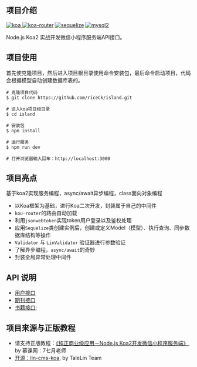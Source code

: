## 项目介绍
[![koa](https://img.shields.io/badge/koa-%5E2.7.0-brightgreen.svg) ](https://www.npmjs.com/package/koa)
[![koa-router](https://img.shields.io/badge/koa--router-%5E7.4.0-brightgreen.svg)](https://www.npmjs.com/package/koa-router)
[![sequelize](https://img.shields.io/badge/sequelize-%5E5.6.1-brightgreen.svg)](https://www.npmjs.com/package/sequelize)
[![mysql2](https://img.shields.io/badge/mysql2-%5E1.6.5-brightgreen.svg)](https://www.npmjs.com/package/mysql2)

Node.js Koa2 实战开发微信小程序服务端API接口。

## 项目使用
首先使克隆项目，然后进入项目根目录使用命令安装包，最后命令启动项目，代码会根据模型自动创建数据库表的。
```
# 克隆项目代码
$ git clone https://github.com/riceCk/island.git

# 进入koa项目根目录
$ cd island

# 安装包
$ npm install

# 运行服务
$ npm run dev

# 打开浏览器输入回车：http://localhost:3000
```

## 项目亮点
基于koa2实现服务编程，async/await异步编程，class面向对象编程

- 以Koa框架为基础，进行Koa二次开发，封装属于自己的中间件
- `kou-router`的路由自动加载
- 利用`jsonwebtoken`实现token用户登录以及鉴权处理
- 应用`Sequelize`类创建实例后，创建或定义Model（模型）、执行查询、同步数据库结构等操作
- `Validator` 与 `LinValidator` 验证器进行参数验证
- 了解异步编程，`async/await`的奇妙
- 封装全局异常处理中间件

## API 说明
- [用户接口](./doc/user.md)
- [期刊接口](./doc/classic.md)
- [书籍接口](./doc/books.md);

## 项目来源与正版教程
- 请支持正版教程：[《纯正商业级应用－Node.js Koa2开发微信小程序服务端》](https://s.imooc.com/SHHXs2R), by 慕课网：7七月老师
- [开源：lin-cms-koa](https://github.com/TaleLin/lin-cms-koa), by TaleLin Team

